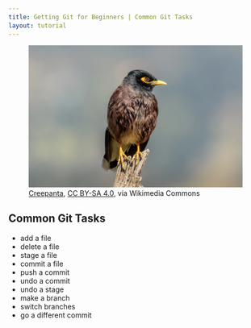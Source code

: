 ```yaml
---
title: Getting Git for Beginners | Common Git Tasks
layout: tutorial
---
```


<figure class="photo">
  <img src="assets/images/common-mynah.jpg" alt="A common Asian starling" />
  <figcaption>
<a href="https://commons.wikimedia.org/wiki/File:Common_Mynah_(%E0%A4%A1%E0%A4%BE%E0%A4%99%E0%A5%8D%E0%A4%97%E0%A5%8D%E0%A4%B0%E0%A5%87_%E0%A4%B0%E0%A5%81%E0%A4%AA%E0%A5%80)_2.jpg">Creepanta</a>, <a href="https://creativecommons.org/licenses/by-sa/4.0">CC BY-SA 4.0</a>, via Wikimedia Commons
  </figcaption>
</figure>


## Common Git Tasks

- add a file
- delete a file
- stage a file
- commit a file
- push a commit
- undo a commit
- undo a stage
- make a branch
- switch branches
- go a different commit
